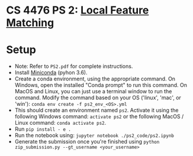 # CS 4476 PS 2: [Local Feature Matching](https://faculty.cc.gatech.edu/~judy/cs4476-sp23/)


# Setup 
- Note: Refer to `PS2.pdf` for complete instructions.
- Install <a href="https://conda.io/miniconda.html">Miniconda</a> (pyhon 3.6).
- Create a conda environment, using the appropriate command. On Windows, open the installed "Conda prompt" to run this command. On MacOS and Linux, you can just use a terminal window to run the command. Modify the command based on your OS ('linux', 'mac', or 'win'): `conda env create -f ps2_env_<OS>.yml`
- This should create an environment named `ps2`. Activate it using the following Windows command: `activate ps2` or the following MacOS / Linux command: `conda activate ps2`.
- Run `pip install - e .`
- Run the notebook using: `jupyter notebook ./ps2_code/ps2.ipynb`
- Generate the submission once you're finished using `python zip_submission.py --gt_username <your_username>`

